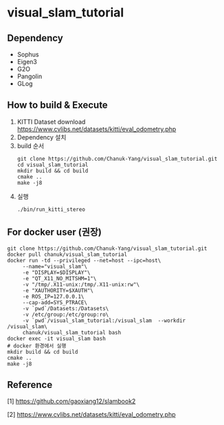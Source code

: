 # visual_slam_tutorial

## Dependency
- Sophus
- Eigen3
- G2O
- Pangolin
- GLog

## How to build & Execute
1. KITTI Dataset download
   https://www.cvlibs.net/datasets/kitti/eval_odometry.php
2. Dependency 설치
3. build 순서
   ```
   git clone https://github.com/Chanuk-Yang/visual_slam_tutorial.git
   cd visual_slam_tutorial
   mkdir build && cd build
   cmake ..
   make -j8
   ```
4. 실행
   ```
   ./bin/run_kitti_stereo
   ```
   
   
## For docker user (권장)
```
git clone https://github.com/Chanuk-Yang/visual_slam_tutorial.git
docker pull chanuk/visual_slam_tutorial
docker run -td --privileged --net=host --ipc=host\
     --name="visual_slam"\
     -e "DISPLAY=$DISPLAY"\
     -e "QT_X11_NO_MITSHM=1"\
     -v "/tmp/.X11-unix:/tmp/.X11-unix:rw"\
     -e "XAUTHORITY=$XAUTH"\
     -e ROS_IP=127.0.0.1\
     --cap-add=SYS_PTRACE\
     -v `pwd`/Datasets:/Datasets\
     -v /etc/group:/etc/group:ro\
     -v `pwd`/visual_slam_tutorial:/visual_slam  --workdir /visual_slam\
     chanuk/visual_slam_tutorial bash
docker exec -it visual_slam bash
# docker 환경에서 실행
mkdir build && cd build
cmake ..
make -j8
```

## Reference
[1] https://github.com/gaoxiang12/slambook2

[2] https://www.cvlibs.net/datasets/kitti/eval_odometry.php
